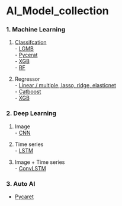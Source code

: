 # AI_Model_collection



### 1. Machine Learning  

   1) <A href="https://github.com/Parkjin96/AI_Model_collection/tree/main/Machine%20Learning/Classification">Classifcation</A>  
     - <A href="https://github.com/Parkjin96/AI_Model_collection/blob/main/Machine%20Learning/Classification/Lgbm_base.py">LGMB</A>  
     - <A href="https://github.com/Parkjin96/AI_Model_collection/blob/main/Machine%20Learning/Classification/Pycaret(Classification).py">Pycerat</A>  
     - <A href="https://github.com/Parkjin96/AI_Model_collection/blob/main/Machine%20Learning/Classification/XGB.py">XGB</A>  
     - <A href="https://github.com/Parkjin96/AI_Model_collection/blob/main/Machine%20Learning/Classification/RF.py">RF</A>  
   
   2) Regressor  
     - <A href="https://github.com/Parkjin96/AI_Model_collection/blob/main/Machine%20Learning/Regressor/Linear(multiple%2C%20lasso%2C%20ridge%2C%20elasticnet).py">Linear / multiple, lasso, ridge, elasticnet</A>  
     - <A href="https://github.com/Parkjin96/AI_Model_collection/blob/main/Machine%20Learning/Regressor/Catboost(regressor_base).py">Catboost</A>  
     - <A href="https://github.com/Parkjin96/AI_Model_collection/blob/main/Machine%20Learning/Regressor/XGB(Regressor_base).py">XGB</A>  


### 2. Deep Learning

   1) Image  
     - <A href="https://github.com/Parkjin96/AI_Model_collection/blob/main/Deep%20Learning/CNN(Keras_base).py">CNN</A>
 
   2) Time series  
     - <A href="https://github.com/Parkjin96/AI_Model_collection/blob/main/Deep%20Learning/LSTM(keras_basic).py">LSTM</A>
   
   3) Image + Time series  
     - <A href="https://github.com/Parkjin96/AI_Model_collection/blob/main/Deep%20Learning/Image%20+%20Time%20Series/ConvLSTM.py">ConvLSTM</A>


### 3. Auto AI
 - <A href="https://github.com/Parkjin96/AI_Model_collection/blob/main/Pycaret(AUTO%20AI)/Pycaret_Classification%20Tutorial%20for%20Beginners.ipynb
">Pycaret</A>
